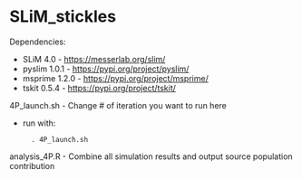 # SLiM_stickles

Dependencies:
* SLiM 4.0 - https://messerlab.org/slim/
* pyslim 1.0.1 - https://pypi.org/project/pyslim/
* msprime 1.2.0 - https://pypi.org/project/msprime/
* tskit 0.5.4 - https://pypi.org/project/tskit/


4P_launch.sh - Change # of iteration you want to run here

* run with: 
		
		. 4P_launch.sh
	


analysis_4P.R - Combine all simulation results and output source population contribution
